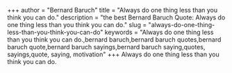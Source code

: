 +++
author = "Bernard Baruch"
title = "Always do one thing less than you think you can do."
description = "the best Bernard Baruch Quote: Always do one thing less than you think you can do."
slug = "always-do-one-thing-less-than-you-think-you-can-do"
keywords = "Always do one thing less than you think you can do.,bernard baruch,bernard baruch quotes,bernard baruch quote,bernard baruch sayings,bernard baruch saying,quotes, sayings,quote, saying, motivation"
+++
Always do one thing less than you think you can do.
